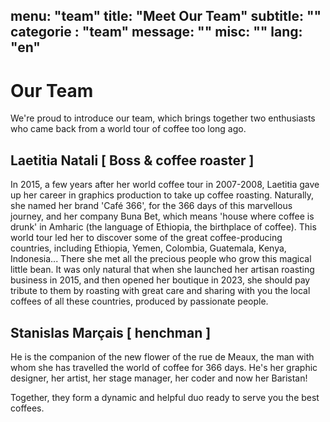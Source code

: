 		
menu: "team"
title: "Meet Our Team"
subtitle: ""
categorie : "team"
message: ""
misc: ""
lang: "en"
---
# Our Team

We're proud to introduce our team, which brings together two enthusiasts who came back from a world tour of coffee too long ago.  

## Laetitia Natali [ Boss & coffee roaster ]

In 2015, a few years after her world coffee tour in 2007-2008, Laetitia gave up her career in graphics production to take up coffee roasting. Naturally, she named her brand 'Café 366', for the 366 days of this marvellous journey, and her company Buna Bet, which means 'house where coffee is drunk' in Amharic (the language of Ethiopia, the birthplace of coffee).
This world tour led her to discover some of the great coffee-producing countries, including Ethiopia, Yemen, Colombia, Guatemala, Kenya, Indonesia... There she met all the precious people who grow this magical little bean. It was only natural that when she launched her artisan roasting business in 2015, and then opened her boutique in 2023, she should pay tribute to them by roasting with great care and sharing with you the local coffees of all these countries, produced by passionate people.

## Stanislas Marçais [ henchman ]

He is the companion of the new flower of the rue de Meaux, the man with whom she has travelled the world of coffee for 366 days. He's her graphic designer, her artist, her stage manager, her coder and now her Baristan!

Together, they form a dynamic and helpful duo ready to serve you the best coffees.